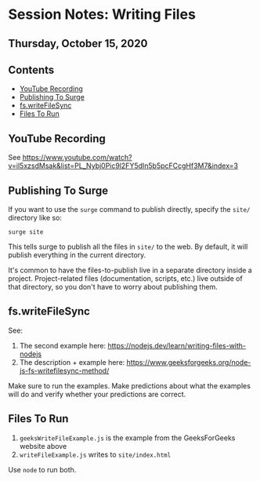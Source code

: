 # Session Notes: Writing Files

## Thursday, October 15, 2020 <!-- omit in toc -->

## Contents <!-- omit in toc -->

- [YouTube Recording](#youtube-recording)
- [Publishing To Surge](#publishing-to-surge)
- [fs.writeFileSync](#fswritefilesync)
- [Files To Run](#files-to-run)

## YouTube Recording

See <https://www.youtube.com/watch?v=il5xzsdMsak&list=PL_Nybj0Pic9l2FY5dIn5b5pcFCcgHf3M7&index=3>

## Publishing To Surge

If you want to use the `surge` command to publish directly, specify the `site/` directory like so:

```console
surge site
```

This tells surge to publish all the files in `site/` to the web. By default, it will publish everything in the current directory.

It's common to have the files-to-publish live in a separate directory inside a project. Project-related files (documentation, scripts, etc.) live outside of that directory, so you don't have to worry about publishing them.

## fs.writeFileSync

See:

1. The second example here: <https://nodejs.dev/learn/writing-files-with-nodejs>
1. The description + example here: <https://www.geeksforgeeks.org/node-js-fs-writefilesync-method/>

Make sure to run the examples. Make predictions about what the examples will do and verify whether your predictions are correct.

## Files To Run

1. `geeksWriteFileExample.js` is the example from the GeeksForGeeks website above
1. `writeFileExample.js` writes to `site/index.html`

Use `node` to run both.
